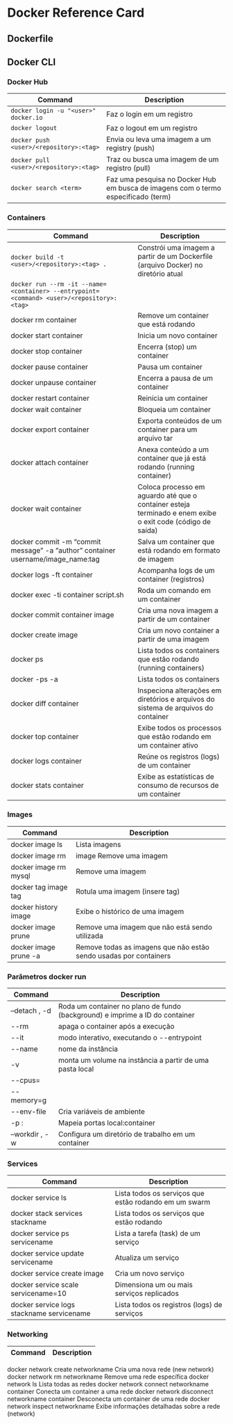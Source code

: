 # Docker Reference Card

## Dockerfile

## Docker CLI

### Docker Hub
| Command | Description |
| --- | --- |
```docker login -u "<user>" docker.io``` | Faz o login em um registro
```docker logout ``` | Faz o logout em um registro
```docker push <user>/<repository>:<tag>``` | Envia ou leva uma imagem a um registry (push)
```docker pull <user>/<repository>:<tag>``` | Traz ou busca uma imagem de um registro (pull)
```docker search <term>``` |	Faz uma pesquisa no Docker Hub em busca de imagens com o termo especificado (term)

### Containers
| Command | Description |
| --- | --- |
```docker build -t <user>/<repository>:<tag> .``` | Constrói uma imagem a partir de um Dockerfile (arquivo Docker) no diretório atual 
```docker run --rm -it --name=<container> --entrypoint=<command> <user>/<repository>:<tag>```|
docker rm container	| Remove um container que está rodando
docker start container	| Inicia um novo container
docker stop container	| Encerra (stop) um container
docker pause container	| Pausa um container
docker unpause container	| Encerra a pausa de um container
docker restart container	| Reinicia um container
docker wait container	| Bloqueia um container
docker export container	| Exporta conteúdos de um container para um arquivo tar 
docker attach container	| Anexa conteúdo a um container que já está rodando (running container)
docker wait container	| Coloca processo em aguardo até que o container esteja terminado e enem exibe o exit code (código de saída)
docker commit -m “commit message” -a “author” container username/image_name:tag	| Salva um container que está rodando em formato de imagem
docker logs -ft container	| Acompanha logs de um container (registros)
docker exec -ti container script.sh	| Roda um comando em um container
docker commit container image	| Cria uma nova imagem a partir de um container
docker create image	| Cria um novo container a partir de uma imagem
docker ps	| Lista todos os containers que estão rodando (running containers)
docker -ps -a	| Lista todos os containers
docker diff container	| Inspeciona alterações em diretórios e arquivos do sistema de arquivos do container
docker top container	| Exibe todos os processos que estão rodando em um container ativo
docker logs container	| Reúne os registros (logs) de um container
docker stats container | Exibe as estatísticas de consumo de recursos de um container 

### Images

| Command | Description |
| --- | --- |
docker image ls	| Lista imagens
docker image rm | image	Remove uma imagem
docker image rm mysql	| Remove uma imagem
docker tag image tag	| Rotula uma imagem (insere tag)
docker history image	| Exibe o histórico de uma imagem
docker image prune	| Remove uma imagem que não está sendo utilizada
docker image prune -a	| Remove todas as imagens que não estão sendo usadas por containers


### Parâmetros docker run

| Command | Description |
| --- | --- |
–detach , -d	| Roda um container no plano de fundo (background) e imprime a ID do container 
--rm | apaga o container após a execução
--it | modo interativo, executando o --entrypoint
--name <container> | nome da instância
-v <path> | monta um volume na instância a partir de uma pasta local
--cpus=<int>  |
--memory=<int>g |
--env-file <file> | Cria variáveis de ambiente
-p <int>:<int> | Mapeia portas local:container
–workdir , -w	| Configura um diretório de trabalho em um container

### Services
| Command | Description |
| --- | --- |
docker service ls	| Lista todos os serviços que estão rodando em um swarm
docker stack services stackname	| Lista todos os serviços que estão rodando
docker service ps servicename	| Lista a tarefa (task) de um serviço
docker service update servicename |	Atualiza um serviço
docker service create image | Cria um novo serviço
docker service scale servicename=10	| Dimensiona um ou mais serviços replicados
docker service logs stackname servicename	| Lista todos os registros (logs) de serviços


### Networking
| Command | Description |
| --- | --- |
docker network create networkname	Cria uma nova rede (new network)
docker network rm networkname	Remove uma rede específica
docker network ls	Lista todas as redes
docker network connect networkname container	Conecta um container a uma rede
docker network disconnect networkname container	Desconecta um container de uma rede
docker network inspect networkname	Exibe informações detalhadas sobre a rede (network)
